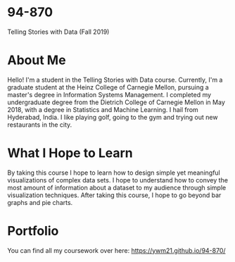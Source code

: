 # 94-870
Telling Stories with Data (Fall 2019)

# About Me
Hello! I'm a student in the Telling Stories with Data course. Currently, I'm a graduate student at the Heinz College of Carnegie Mellon, pursuing a master's degree in Information Systems Management. I completed my undergraduate degree from the Dietrich College of Carnegie Mellon in May 2018, with a degree in Statistics and Machine Learning. I hail from Hyderabad, India. I like playing golf, going to the gym and trying out new restaurants in the city. 

# What I Hope to Learn
By taking this course I hope to learn how to design simple yet meaningful visualizations of complex data sets. I hope to understand how to convey the most amount of information about a dataset to my audience through simple visualization techniques. After taking this course, I hope to go beyond bar graphs and pie charts.

# Portfolio
You can find all my coursework over here: https://ywm21.github.io/94-870/
